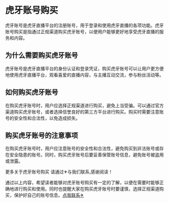 # 虎牙账号购买

虎牙账号是虎牙直播平台的注册账号，用于登录和使用虎牙直播的各项功能。虎牙账号购买是指通过正规渠道购买虎牙账号，以便用户能够更好地享受虎牙直播的服务和内容。

## 为什么需要购买虎牙账号

虎牙账号是虎牙直播平台的身份认证和登录凭证，购买虎牙账号可以让用户更方便地使用虎牙直播平台，观看喜爱的直播内容，与主播互动交流，参与粉丝活动等。

## 如何购买虎牙账号

在购买虎牙账号时，用户应选择正规渠道进行购买，避免上当受骗。可以通过官方渠道购买虎牙账号，或者选择信誉良好的第三方平台进行购买。购买时需要注意账号的安全性和合法性，以免造成损失。

## 购买虎牙账号的注意事项

在购买虎牙账号时，用户应注意账号的安全性和合法性，避免购买到非法账号或存在安全隐患的账号。同时，购买虎牙账号后要妥善保管账号信息，避免账号被盗用或泄露。

更多关于虎牙账号购买 请通过✈与我们联系,感谢阅读！

通过以上内容，希望读者能够对虎牙账号购买有一定的了解，以便在需要时能够正确地进行购买和使用。同时也提醒大家在购买虎牙账号时要谨慎，选择正规渠道购买，保护好自己的账号信息。[点我联系✈](https://chat.k02.cc)